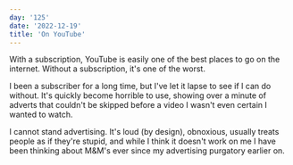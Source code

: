 ```yaml
---
day: '125'
date: '2022-12-19'
title: 'On YouTube'
---
```


With a subscription, YouTube is easily one of the best places to go on the internet. Without a subscription, it's one of the worst.

I been a subscriber for a long time, but I've let it lapse to see if I can do without. It's quickly become horrible to use, showing over a minute of adverts that couldn't be skipped before a video I wasn't even certain I wanted to watch.

I cannot stand advertising. It's loud (by design), obnoxious, usually treats people as if they're stupid, and while I think it doesn't work on me I have been thinking about M&M's ever since my advertising purgatory earlier on.
